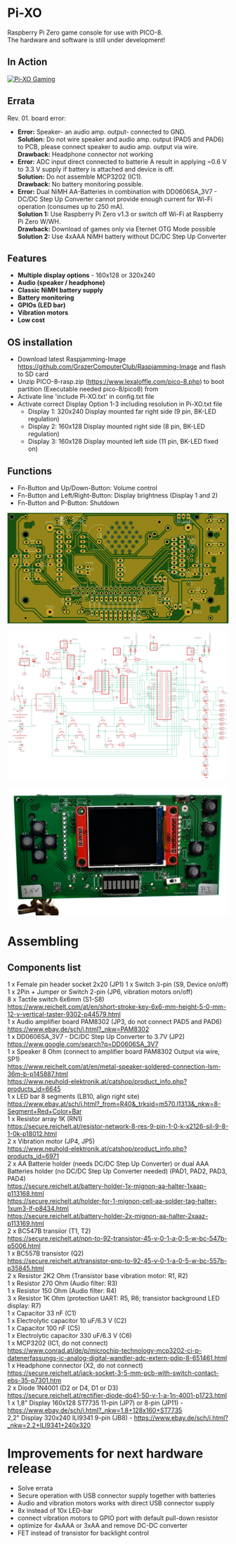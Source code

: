 
# Pi-XO
Raspberry Pi Zero game console for use with PICO-8.   
The hardware and software is still under development!  

## In Action

[![Pi-XO Gaming](https://img.youtube.com/vi/vgGREFB0JgY/0.jpg)](https://www.youtube.com/watch?v=vgGREFB0JgY)

## Errata

Rev. 01. board  error:
  - **Error:** Speaker- an audio amp. output- connected to GND.  
    **Solution:** Do not wire speaker and audio amp. output (PAD5 and PAD6) to PCB, please connect speaker to audio amp. output via wire.  
    **Drawback:** Headphone connector not working 
  - **Error:**  ADC input direct connected to batterie A result in applying ~0.6 V to 3.3 V supply if battery is attached and device is off.  
    **Solution:** Do not assemble MCP3202 (IC1).  
    **Drawback:** No battery monitoring possible.
  - **Error:**  Dual NiMH AA-Batteries in combination with DD0606SA_3V7 - DC/DC Step Up Converter cannot provide enough current for Wi-Fi operation (consumes up to 250 mA).  
    **Solution 1:** Use Raspberry Pi Zero v1.3 or switch off Wi-Fi at Raspberry Pi Zero W/WH.  
    **Drawback:** Download of games only via Eternet OTG Mode possible  
    **Solution 2:** Use 4xAAA NiMH battery without DC/DC Step Up Converter 
    
## Features

- **Multiple display options** - 160x128 or 320x240   
- **Audio (speaker / headphone)**
- **Classic NiMH battery supply**
- **Battery monitoring**
- **GPIOs (LED bar)**
- **Vibration motors**
- **Low cost**

## OS installation

- Download latest Raspjamming-Image https://github.com/GrazerComputerClub/Raspjamming-Image and flash to SD card
- Unzip PICO-8-rasp.zip (https://www.lexaloffle.com/pico-8.php) to boot partition (Executable needed pico-8/pico8) from 
- Activate line 'include Pi-XO.txt' in config.txt file
- Activate correct Display Option 1-3 including resolution in Pi-XO.txt file 
   * Display 1: 320x240 Display mounted far right side (9 pin, BK-LED regulation)
   * Display 2: 160x128 Display mounted right side (8 pin, BK-LED regulation) 
   * Display 3: 160x128 Display mounted left side  (11 pin, BK-LED fixed on) 

## Functions

- Fn-Button and Up/Down-Button: Volume control
- Fn-Button and Left/Right-Button: Display brightness (Display 1 and 2)
- Fn-Button and P-Button: Shutdown


![PCB Top](https://github.com/GrazerComputerClub/Pi-XO/raw/master/Pi-XO.png)

![Circuit diagram](https://github.com/GrazerComputerClub/Pi-XO/raw/master/circuit_diagram.png)

![Pi-XO](https://github.com/GrazerComputerClub/Pi-XO/raw/master/Pi-XO.jpg)

# Assembling

## Components list
	
 1 x Female pin header socket 2x20  (JP1)
 1 x Switch 3-pin (S9, Device on/off)  
 1 x 2Pin + Jumper or Switch 2-pin (JP6, vibration motors on/off)    
 8 x Tactile switch 6x6mm (S1-S8)  
     https://www.reichelt.com/at/en/short-stroke-key-6x6-mm-height-5-0-mm-12-v-vertical-taster-9302-p44579.html  
 1 x Audio amplifier board PAM8302 (JP3, do not connect PAD5 and PAD6)  
     https://www.ebay.de/sch/i.html?_nkw=PAM8302  
 1 x DD0606SA_3V7 - DC/DC Step Up Converter to 3.7V (JP2)  
     https://www.google.com/search?q=DD0606SA_3V7  
 1 x Speaker 8 Ohm (connect to amplifier board PAM8302 Output via wire, SP1)  
     https://www.reichelt.com/at/en/metal-speaker-soldered-connection-lsm-36m-b-p145887.html  
     https://www.neuhold-elektronik.at/catshop/product_info.php?products_id=6645  
 1 x LED bar 8 segments (LB10, align right site)  
     https://www.ebay.at/sch/i.html?_from=R40&_trksid=m570.l1313&_nkw=8-Segment+Red+Color+Bar  
 1 x Resistor array 1K (RN1)  
     https://secure.reichelt.at/resistor-network-8-res-9-pin-1-0-k-x2126-sil-9-8-1-0k-p18012.html  
 2 x Vibration motor (JP4, JP5)  
     https://www.neuhold-elektronik.at/catshop/product_info.php?products_id=6971  
 2 x AA Batterie holder (needs DC/DC Step Up Converter) or dual AAA Batteries holder (no DC/DC Step Up Converter needed) (PAD1, PAD2, PAD3, PAD4)  
     https://secure.reichelt.at/battery-holder-1x-mignon-aa-halter-1xaap-p113168.html  
     https://secure.reichelt.at/holder-for-1-mignon-cell-aa-solder-tag-halter-1xum3-lf-p8434.html  
     https://secure.reichelt.at/battery-holder-2x-mignon-aa-halter-2xaaz-p113169.html  
 2 x BC547B transiior (T1, T2)  
     https://secure.reichelt.at/npn-to-92-transistor-45-v-0-1-a-0-5-w-bc-547b-p5006.html  
 1 x BC557B transistor (Q2)  
     https://secure.reichelt.at/transistor-pnp-to-92-45-v-0-1-a-0-5-w-bc-557b-p35845.html  
 2 x Resistor 2K2 Ohm (Transistor base vibration motor: R1, R2)  
 1 x Resistor 270 Ohm (Audio filter: R3)  
 1 x Resistor 150 Ohm (Audio filter: R4)  
 3 x Resistor 1K Ohm (protection UART: R5, R6; transistor background LED display: R7)   
 1 x Capacitor 33 nF (C1)  
 1 x Electrolytic capacitor 10 uF/6.3 V (C2)  
 1 x Capacitor 100 nF (C5)  
 1 x Electrolytic capacitor 330 uF/6.3 V (C6)  
 1 x MCP3202 (IC1, do not connect)  
     https://www.conrad.at/de/p/microchip-technology-mcp3202-ci-p-datenerfassungs-ic-analog-digital-wandler-adc-extern-pdip-8-651461.html  
 1 x Headphone connector (X2, do not connect)  
     https://secure.reichelt.at/jack-socket-3-5-mm-pcb-with-switch-contact-ebs-35-p7301.htm  
 2 x Diode 1N4001 (D2 or D4, D1 or D3)  
     https://secure.reichelt.at/rectifier-diode-do41-50-v-1-a-1n-4001-p1723.html  
 1 x 1,8" Display 160x128 ST7735 11-pin (JP7) or 8-pin (JP11) - https://www.ebay.de/sch/i.html?_nkw=1.8+128x160+ST7735  
     2,2" Display 320x240 ILI9341 9-pin (JB8) - https://www.ebay.de/sch/i.html?_nkw=2.2+ILI9341+240x320  
 
 
 # Improvements for next hardware release

 - Solve errata
 - Secure operation with USB connector supply together with batteries
 - Audio and vibration motors works with direct USB connector supply
 - 8x instead of 10x LED-bar
 - connect vibration motors to GPIO port with default pull-down resistor
 - optimize for 4xAAA or 3xAA and remove DC-DC converter
 - FET instead of transistor for backlight control
 
